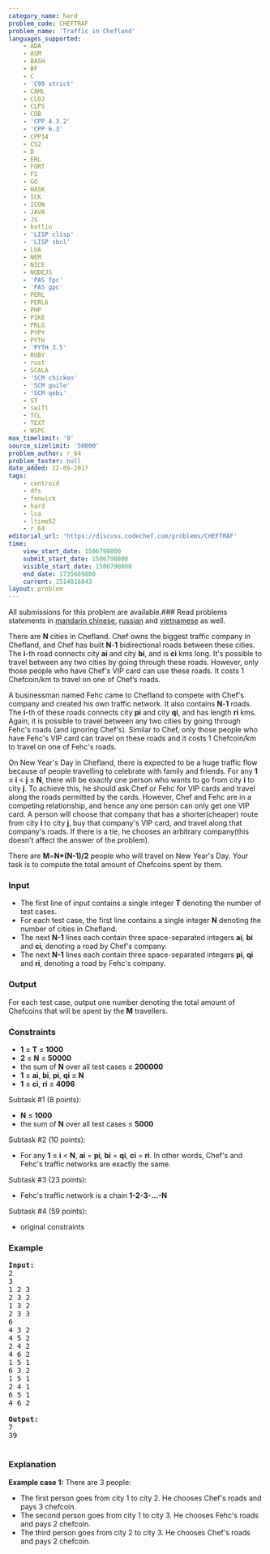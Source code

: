 ```yaml
---
category_name: hard
problem_code: CHEFTRAF
problem_name: 'Traffic in Chefland'
languages_supported:
    - ADA
    - ASM
    - BASH
    - BF
    - C
    - 'C99 strict'
    - CAML
    - CLOJ
    - CLPS
    - COB
    - 'CPP 4.3.2'
    - 'CPP 6.3'
    - CPP14
    - CS2
    - D
    - ERL
    - FORT
    - FS
    - GO
    - HASK
    - ICK
    - ICON
    - JAVA
    - JS
    - kotlin
    - 'LISP clisp'
    - 'LISP sbcl'
    - LUA
    - NEM
    - NICE
    - NODEJS
    - 'PAS fpc'
    - 'PAS gpc'
    - PERL
    - PERL6
    - PHP
    - PIKE
    - PRLG
    - PYPY
    - PYTH
    - 'PYTH 3.5'
    - RUBY
    - rust
    - SCALA
    - 'SCM chicken'
    - 'SCM guile'
    - 'SCM qobi'
    - ST
    - swift
    - TCL
    - TEXT
    - WSPC
max_timelimit: '9'
source_sizelimit: '50000'
problem_author: r_64
problem_tester: null
date_added: 22-09-2017
tags:
    - centroid
    - dfs
    - fenwick
    - hard
    - lca
    - ltime52
    - r_64
editorial_url: 'https://discuss.codechef.com/problems/CHEFTRAF'
time:
    view_start_date: 1506790800
    submit_start_date: 1506790800
    visible_start_date: 1506790800
    end_date: 1735669800
    current: 1514816843
layout: problem
---
```

All submissions for this problem are available.### Read problems statements in [mandarin chinese](http://www.codechef.com/download/translated/LTIME52/mandarin/CHEFTRAF.pdf), [russian](http://www.codechef.com/download/translated/LTIME52/russian/CHEFTRAF.pdf) and [vietnamese](http://www.codechef.com/download/translated/LTIME52/vietnamese/CHEFTRAF.pdf) as well.

 There are **N** cities in Chefland. Chef owns the biggest traffic company in Chefland, and Chef has built **N**-**1** bidirectional roads between these cities. The **i**-th road connects city **ai** and city **bi**, and is **ci** kms long. It's possible to travel between any two cities by going through these roads. However, only those people who have Chef's VIP card can use these roads. It costs 1 Chefcoin/km to travel on one of Chef’s roads.

 A businessman named Fehc came to Chefland to compete with Chef's company and created his own traffic network. It also contains **N**-**1** roads. The **i**-th of these roads connects city **pi** and city **qi**, and has length **ri** kms. Again, it is possible to travel between any two cities by going through Fehc's roads (and ignoring Chef's). Similar to Chef, only those people who have Fehc's VIP card can travel on these roads and it costs 1 Chefcoin/km to travel on one of Fehc's roads.

 On New Year's Day in Chefland, there is expected to be a huge traffic flow because of people travelling to celebrate with family and friends. For any **1** ≤ **i** &lt; **j** ≤ **N**, there will be exactly one person who wants to go from city **i** to city **j**. To achieve this, he should ask Chef or Fehc for VIP cards and travel along the roads permitted by the cards. However, Chef and Fehc are in a competing relationship, and hence any one person can only get one VIP card. A person will choose that company that has a shorter(cheaper) route from city **i** to city **j**, buy that company's VIP card, and travel along that company's roads. If there is a tie, he chooses an arbitrary company(this doesn't affect the answer of the problem).

 There are **M**=**N\*(N-1)/2** people who will travel on New Year's Day. Your task is to compute the total amount of Chefcoins spent by them.

###  Input

- The first line of input contains a single integer **T** denoting the number of test cases.
- For each test case, the first line contains a single integer **N** denoting the number of cities in Chefland.
- The next **N-1** lines each contain three space-separated integers **ai**, **bi** and **ci**, denoting a road by Chef's company.
- The next **N-1** lines each contain three space-separated integers **pi**, **qi** and **ri**, denoting a road by Fehc's company.

###  Output

 For each test case, output one number denoting the total amount of Chefcoins that will be spent by the **M** travellers.

###  Constraints

- **1** ≤ **T** ≤ **1000**
- **2** ≤ **N** ≤ **50000**
- the sum of **N** over all test cases ≤ **200000**
- **1** ≤ **ai**, **bi**, **pi**, **qi** ≤ **N**
- **1** ≤ **ci**, **ri** ≤ **4096**

 Subtask #1 (8 points):

- **N** ≤ **1000**
- the sum of **N** over all test cases ≤ **5000**

 Subtask #2 (10 points):

- For any **1** ≤ **i** &lt; **N**, **ai** = **pi**, **bi** = **qi**, **ci** = **ri**. In other words, Chef's and Fehc's traffic networks are exactly the same.

 Subtask #3 (23 points):

- Fehc's traffic network is a chain **1-2-3-...-N**

 Subtask #4 (59 points):

- original constraints

###  Example

<pre>
<b>Input:</b>
2
3
1 2 3
2 3 2
1 3 2
2 3 3
6
4 3 2
4 5 2
2 4 2
4 6 2
1 5 1
6 3 2
1 5 1
2 4 1
6 5 1
4 6 2

<b>Output:</b>
7
39

</pre>
###  Explanation

 **Example case 1:** There are 3 people:

- The first person goes from city 1 to city 2. He chooses Chef's roads and pays 3 chefcoin.
- The second person goes from city 1 to city 3. He chooses Fehc's roads and pays 2 chefcoin.
- The third person goes from city 2 to city 3. He chooses Chef's roads and pays 2 chefcoin.
